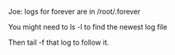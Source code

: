 Joe: logs for forever are in /root/.forever

You might need to ls -l to find the newest log file

Then tail -f that log to follow it.
